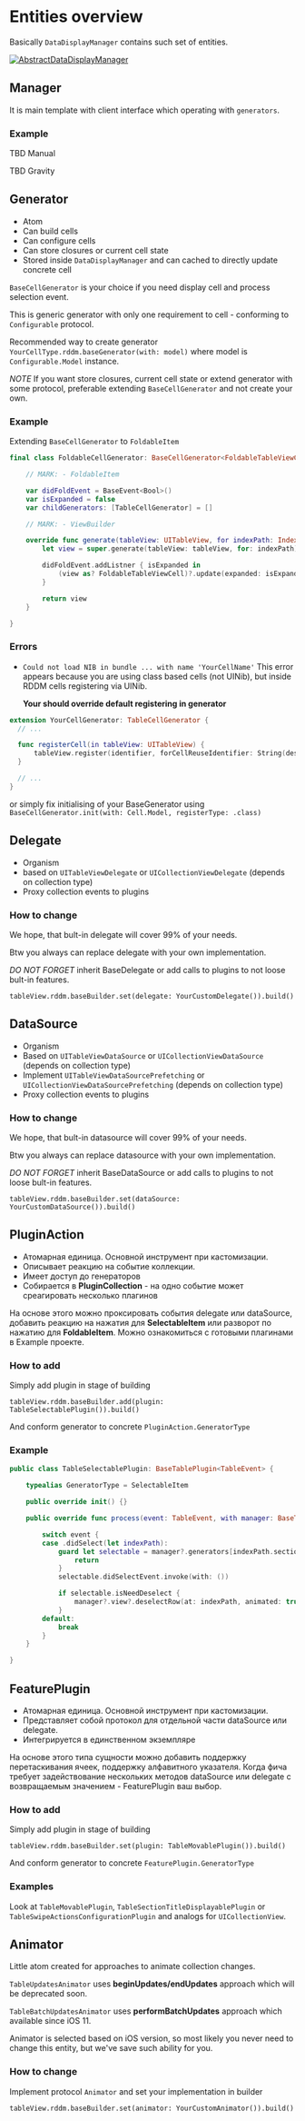 # Entities overview

Basically `DataDisplayManager` contains such set of entities.

[![AbstractDataDisplayManager](https://i.ibb.co/rH9Kkp6/Abstract-Data-Display-Manager.png)](https://ibb.co/TtyDc08)

## Manager

It is main template with client interface which operating with `generators`.

### Example

TBD Manual

TBD Gravity

## Generator

- Atom
- Can build cells
- Can configure cells
- Can store closures or current cell state
- Stored inside `DataDisplayManager` and can cached to directly update concrete cell

`BaseCellGenerator` is your choice if you need display cell and process selection event.

This is generic generator with only one requirement to cell - conforming to `Configurable` protocol.

Recommended way to create generator `YourCellType.rddm.baseGenerator(with: model)` where model is `Configurable.Model` instance.

*NOTE* If you want store closures, current cell state or extend generator with some protocol, preferable extending `BaseCellGenerator` and not create your own.

### Example

Extending `BaseCellGenerator` to `FoldableItem`

```swift
final class FoldableCellGenerator: BaseCellGenerator<FoldableTableViewCell>, FoldableItem {

    // MARK: - FoldableItem

    var didFoldEvent = BaseEvent<Bool>()
    var isExpanded = false
    var childGenerators: [TableCellGenerator] = []

    // MARK: - ViewBuilder

    override func generate(tableView: UITableView, for indexPath: IndexPath) -> UITableViewCell {
        let view = super.generate(tableView: tableView, for: indexPath)

        didFoldEvent.addListner { isExpanded in
            (view as? FoldableTableViewCell)?.update(expanded: isExpanded)
        }

        return view
    }

}
```

### Errors

- `Could not load NIB in bundle ... with name 'YourCellName'`
This error appears because you are using class based cells (not UINib), but inside RDDM cells registering via UINib.

  **Your should override default registering in generator**
```swift
extension YourCellGenerator: TableCellGenerator {
  // ...

  func registerCell(in tableView: UITableView) {
      tableView.register(identifier, forCellReuseIdentifier: String(describing: identifier))
  }

  // ...
}
```

or simply fix initialising of your BaseGenerator using ` BaseCellGenerator.init(with: Cell.Model, registerType: .class)`

## Delegate

- Organism
- based on `UITableViewDelegate` or `UICollectionViewDelegate` (depends on collection type)
- Proxy collection events to plugins

### How to change

We hope, that bult-in delegate will cover 99% of your needs.

Btw you always can replace delegate with your own implementation.

*DO NOT FORGET* inherit BaseDelegate or add calls to plugins to not loose bult-in features.

`tableView.rddm.baseBuilder.set(delegate: YourCustomDelegate()).build()`

## DataSource

- Organism
- Based on `UITableViewDataSource` or `UICollectionViewDataSource` (depends on collection type)
- Implement `UITableViewDataSourcePrefetching` or `UICollectionViewDataSourcePrefetching` (depends on collection type)
- Proxy collection events to plugins

### How to change

We hope, that bult-in datasource will cover 99% of your needs.

Btw you always can replace datasource with your own implementation.

*DO NOT FORGET* inherit BaseDataSource or add calls to plugins to not loose bult-in features.

`tableView.rddm.baseBuilder.set(dataSource: YourCustomDataSource()).build()`

## PluginAction

- Атомарная единица. Основной инструмент при кастомизации.
- Описывает реакцию на событие коллекции.
- Имеет доступ до генераторов
- Собирается в **PluginCollection** - на одно событие может среагировать несколько плагинов

На основе этого можно проксировать события delegate или dataSource, добавить реакцию на нажатия для **SelectableItem**  или разворот по нажатию для **FoldableItem**.
Можно ознакомиться с готовыми плагинами в Example проекте.

### How to add

Simply add plugin in stage of building

`tableView.rddm.baseBuilder.add(plugin: TableSelectablePlugin()).build()`

And conform generator to concrete `PluginAction.GeneratorType`

### Example

```swift
public class TableSelectablePlugin: BaseTablePlugin<TableEvent> {

    typealias GeneratorType = SelectableItem

    public override init() {}

    public override func process(event: TableEvent, with manager: BaseTableManager?) {

        switch event {
        case .didSelect(let indexPath):
            guard let selectable = manager?.generators[indexPath.section][indexPath.row] as? GeneratorType else {
                return
            }
            selectable.didSelectEvent.invoke(with: ())

            if selectable.isNeedDeselect {
                manager?.view?.deselectRow(at: indexPath, animated: true)
            }
        default:
            break
        }
    }

}
```

## FeaturePlugin

- Атомарная единица. Основной инструмент при кастомизации.
- Представляет собой протокол для отдельной части dataSource или delegate.
- Интегрируется в единственном экземпляре

На основе этого типа сущности можно добавить поддержку перетаскивания ячеек, поддержку алфавитного указателя.
Когда фича требует задействование нескольких методов dataSource или delegate с возвращаемым значением - FeaturePlugin ваш выбор.

### How to add

Simply add plugin in stage of building

`tableView.rddm.baseBuilder.set(plugin: TableMovablePlugin()).build()`

And conform generator to concrete `FeaturePlugin.GeneratorType`

### Examples

Look at `TableMovablePlugin`, `TableSectionTitleDisplayablePlugin` or `TableSwipeActionsConfigurationPlugin` and analogs for `UICollectionView`.

## Animator

Little atom created for approaches to animate collection changes.

`TableUpdatesAnimator` uses **beginUpdates/endUpdates** approach which will be deprecated soon.

`TableBatchUpdatesAnimator` uses **performBatchUpdates** approach which available since iOS 11.

Animator is selected based on iOS version, so most likely you never need to change this entity, but we've save such ability for you.

### How to change

Implement protocol `Animator` and set your implementation in builder

`tableView.rddm.baseBuilder.set(animator: YourCustomAnimator()).build()`

